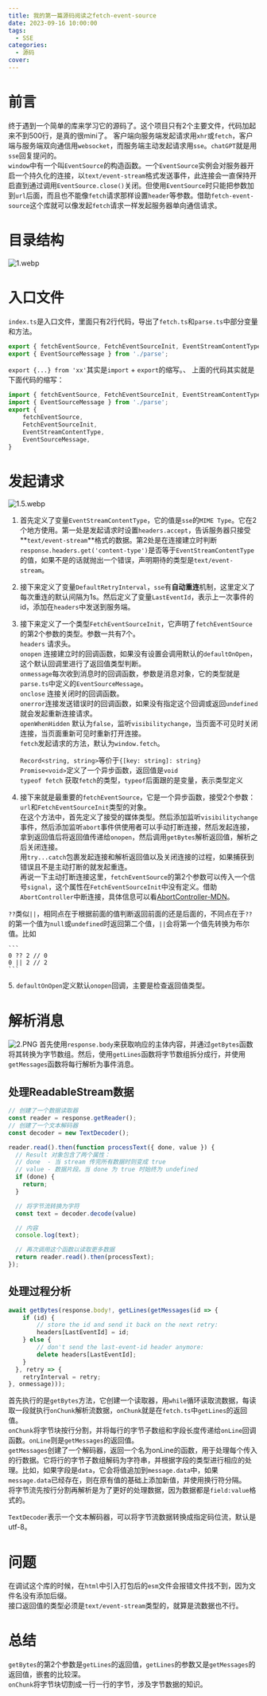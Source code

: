 ```yaml
---
title: 我的第一篇源码阅读之fetch-event-source
date: 2023-09-16 10:00:00
tags:
  - SSE
categories:
  - 源码
cover: 
---
```


# 前言

终于遇到一个简单的库来学习它的源码了。这个项目只有2个主要文件，代码加起来不到500行，是真的很mini了。
客户端向服务端发起请求用`xhr`或`fetch`，客户端与服务端双向通信用`websocket`，而服务端主动发起请求用`sse`。`chatGPT`就是用`sse`回复提问的。   
`window`中有一个叫`EventSource`的构造函数。一个`EventSource`实例会对服务器开启一个持久化的连接，以`text/event-stream`格式发送事件，此连接会一直保持开启直到通过调用`EventSource.close()`关闭。但使用`EventSource`时只能把参数加到`url`后面，而且也不能像`fetch`请求那样设置`header`等参数。借助`fetch-event-source`这个库就可以像发起`fetch`请求一样发起服务器单向通信请求。

# 目录结构


![1.webp](https://cdn.jsdelivr.net/gh/chendx97/CPics/img/12dd0f1f322e466893e0def92d4d8f1e~tplv-k3u1fbpfcp-jj-mark:3024:0:0:0:q75.awebp)

# 入口文件

`index.ts`是入口文件，里面只有2行代码，导出了`fetch.ts`和`parse.ts`中部分变量和方法。

```js
export { fetchEventSource, FetchEventSourceInit, EventStreamContentType } from './fetch';
export { EventSourceMessage } from './parse';
```

`export {...} from 'xx'`其实是`import` + `export`的缩写。、
上面的代码其实就是下面代码的缩写：

```js
import { fetchEventSource, FetchEventSourceInit, EventStreamContentType } from './fetch';
import { EventSourceMessage } from './parse';
export {
	fetchEventSource,
	FetchEventSourceInit,
	EventStreamContentType,
	EventSourceMessage,
}
```

# 发起请求


![1.5.webp](https://cdn.jsdelivr.net/gh/chendx97/CPics/img/569c4d3e662449c594ca9b57531af51e~tplv-k3u1fbpfcp-jj-mark:3024:0:0:0:q75.awebp)

1.  首先定义了变量`EventStreamContentType`，它的值是`sse`的`MIME Type`。它在2个地方使用。第一处是发起请求时设置`headers.accept`，告诉服务器只接受\*\*`text/event-stream`\*\*格式的数据。第2处是在连接建立时判断`response.headers.get('content-type')`是否等于`EventStreamContentType`的值，如果不是的话就抛出一个错误，声明期待的类型是`text/event-stream`。
2.  接下来定义了变量`DefaultRetryInterval`，`sse`有**自动重连**机制，这里定义了每次重连的默认间隔为1s。然后定义了变量`LastEventId`，表示上一次事件的id，添加在`headers`中发送到服务端。
3.  接下来定义了一个类型`FetchEventSourceInit`，它声明了`fetchEventSource`的第2个参数的类型。参数一共有7个。  
    `headers` 请求头。  
    `onopen` 连接建立时的回调函数，如果没有设置会调用默认的`defaultOnOpen`，这个默认回调里进行了返回值类型判断。  
    `onmessage`每次收到消息时的回调函数，参数是消息对象，它的类型就是`parse.ts`中定义的`EventSourceMessage`。  
    `onclose` 连接关闭时的回调函数。  
    `onerror`连接发送错误时的回调函数，如果没有指定这个回调或返回`undefined`就会发起重新连接请求。  
    `openWhenHidden` 默认为`false`，监听`visibilitychange`，当页面不可见时关闭连接，当页面重新可见时重新打开连接。  
    `fetch`发起请求的方法，默认为`window.fetch`。  

    `Record<string, string>`等价于`{[key: string]: string}`  
    `Promise<void>`定义了一个异步函数，返回值是`void`  
    `typeof fetch` 获取`fetch`的类型，`typeof`后面跟的是变量，表示类型定义  
4.  接下来就是最重要的`fetchEventSource`，它是一个异步函数，接受2个参数：`url`和`FetchEventSourceInit`类型的对象。  
    在这个方法中，首先定义了接受的媒体类型。然后添加监听`visibilitychange`事件，然后添加监听`abort`事件供使用者可以手动打断连接，然后发起连接，拿到返回值后将返回值传递给`onopen`，然后调用`getBytes`解析返回值，解析之后关闭连接。  
    用`try...catch`包裹发起连接和解析返回值以及关闭连接的过程，如果捕获到错误且不是主动打断的就发起重连。  
    再说一下主动打断连接这里，`fetchEventSource`的第2个参数可以传入一个信号`signal`，这个属性在`FetchEventSourceInit`中没有定义。借助`AbortController`中断连接，具体信息可以看[AbortController-MDN](https://developer.mozilla.org/zh-CN/docs/Web/API/AbortController)。

`??`类似`||`，相同点在于根据前面的值判断返回前面的还是后面的，不同点在于`??`的第一个值为`null`或`undefined`时返回第二个值，`||`会将第一个值先转换为布尔值。比如

    ```
    0 ?? 2 // 0
    0 || 2 // 2
    ```

5\. `defaultOnOpen`定义默认`onopen`回调，主要是检查返回值类型。

# 解析消息


![2.PNG](https://cdn.jsdelivr.net/gh/chendx97/CPics/img/f8f916378b15441497a3b83ca5ad0fd5~tplv-k3u1fbpfcp-jj-mark:3024:0:0:0:q75.awebp)
首先使用`response.body`来获取响应的主体内容，并通过`getBytes`函数将其转换为字节数组。然后，使用`getLines`函数将字节数组拆分成行，并使用`getMessages`函数将每行解析为事件消息。

## 处理ReadableStream数据

```js
// 创建了一个数据读取器
const reader = response.getReader();
// 创建了一个文本解码器
const decoder = new TextDecoder();

reader.read().then(function processText({ done, value }) {
  // Result 对象包含了两个属性：
  // done  - 当 stream 传完所有数据时则变成 true
  // value - 数据片段。当 done 为 true 时始终为 undefined
  if (done) {
    return;
  }

  // 将字节流转换为字符
  const text = decoder.decode(value)

  // 内容
  console.log(text);

  // 再次调用这个函数以读取更多数据
  return reader.read().then(processText);
});

```

## 处理过程分析

```js
await getBytes(response.body!, getLines(getMessages(id => {
    if (id) {
        // store the id and send it back on the next retry:
        headers[LastEventId] = id;
    } else {
        // don't send the last-event-id header anymore:
        delete headers[LastEventId];
    }
  }, retry => {
    retryInterval = retry;
}, onmessage)));
```

首先执行的是`getBytes`方法，它创建一个读取器，用`while`循环读取流数据，每读取一段就执行`onChunk`解析流数据，`onChunk`就是在`fetch.ts`中`getLines`的返回值。  
`onChunk`将字节块按行分割，并将每行的字节子数组和字段长度传递给`onLine`回调函数。`onLine`则是`getMessages`的返回值。   
`getMessages`创建了一个解码器，返回一个名为onLine的函数，用于处理每个传入的行数据。它将行的字节子数组解码为字符串，并根据字段的类型进行相应的处理。比如，如果字段是`data`，它会将值追加到`message.data`中，如果`message.data`已经存在，则在原有值的基础上添加新值，并使用换行符分隔。   
将字节流先按行分割再解析是为了更好的处理数据，因为数据都是`field:value`格式的。

`TextDecoder`表示一个文本解码器，可以将字节流数据转换成指定码位流，默认是utf-8。

# 问题

在调试这个库的时候，在`html`中引入打包后的`esm`文件会报错文件找不到，因为文件名没有添加后缀。  
接口返回值的类型必须是`text/event-stream`类型的，就算是流数据也不行。

# 总结

`getBytes`的第2个参数是`getLines`的返回值，`getLines`的参数又是`getMessages`的返回值，嵌套的比较深。  
`onChunk`将字节块切割成一行一行的字节，涉及字节数据的知识。
